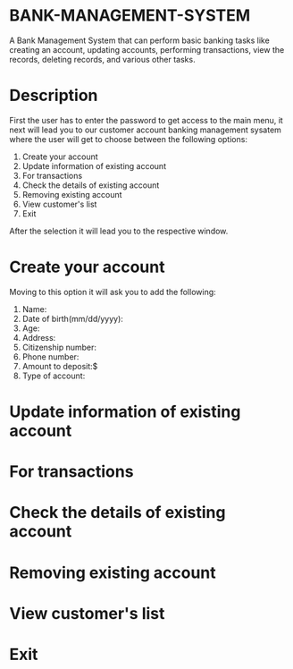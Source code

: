 # BANK-MANAGEMENT-SYSTEM

A Bank Management System that can perform basic banking tasks like 
creating an account, 
updating accounts, 
performing transactions, 
view the records, 
deleting records, 
and various other tasks.



# Description 

First the user has to enter the password to get access to the main menu, it next will lead you to our customer account banking management sysatem where the user will get to choose between the following options:

1. Create your account
2. Update information of existing account
3. For transactions
4. Check the details of existing account
5. Removing existing account
6. View customer's list
7. Exit


After the selection it will lead you to the respective window.


# Create your account

Moving to this option it will ask you to add the following:
1. Name:
2. Date of birth(mm/dd/yyyy):
3. Age:
4. Address:
5. Citizenship number:
6. Phone number:
7. Amount to deposit:$
8. Type of account:


# Update information of existing account



# For transactions



# Check the details of existing account



# Removing existing account



# View customer's list


# Exit

